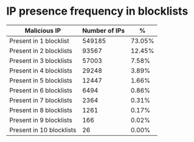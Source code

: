# IP presence frequency in blocklists
| Malicious IP | Number of IPs | % |
|----|----|----|
| Present in 1 blocklist | 549185 | 73.05% |
| Present in 2 blocklists | 93567 | 12.45% |
| Present in 3 blocklists | 57003 | 7.58% |
| Present in 4 blocklists | 29248 | 3.89% |
| Present in 5 blocklists | 12447 | 1.66% |
| Present in 6 blocklists | 6494 | 0.86% |
| Present in 7 blocklists | 2364 | 0.31% |
| Present in 8 blocklists | 1261 | 0.17% |
| Present in 9 blocklists | 166 | 0.02% |
| Present in 10 blocklists | 26 | 0.00% |
